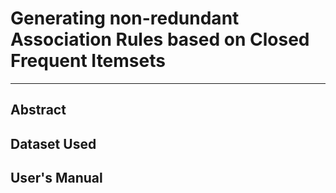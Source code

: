 # Generating non-redundant Association Rules based on Closed Frequent Itemsets

---

## Abstract

## Dataset Used

## User's Manual
